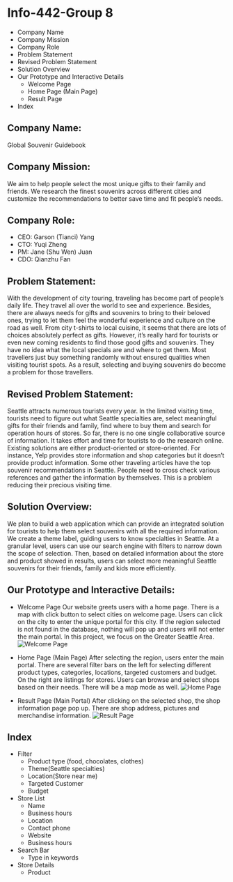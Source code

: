 # Info-442-Group 8
- Company Name
- Company Mission
- Company Role
- Problem Statement
- Revised Problem Statement
- Solution Overview
- Our Prototype and Interactive Details
	* Welcome Page
	* Home Page (Main Page)
	* Result Page
- Index

## Company Name:
Global Souvenir Guidebook

## Company Mission:
We aim to help people select the most unique gifts to their family and friends. We research the finest souvenirs across different cities and customize the recommendations to better save time and fit people’s needs.    

## Company Role:
* CEO: Garson (Tianci) Yang
* CTO: Yuqi Zheng
* PM: Jane (Shu Wen) Juan
* CDO: Qianzhu Fan

## Problem Statement:
With the development of city touring, traveling has become part of people’s daily life. They travel all over the world to see and experience. Besides, there are always needs for gifts and souvenirs to bring to their beloved ones, trying to let them feel the wonderful experience and culture on the road as well. From city t-shirts to local cuisine, it seems that there are lots of choices absolutely perfect as gifts. However, it’s really hard for tourists or even new coming residents to find those good gifts and souvenirs. They have no idea what the local specials are and where to get them. Most travellers just buy something randomly without ensured qualities when visiting tourist spots. As a result, selecting and buying souvenirs do become a problem for those travellers.


## Revised Problem Statement:
Seattle attracts numerous tourists every year. In the limited visiting time, tourists need to figure out what Seattle specialties are, select meaningful gifts for their friends and family, find where to buy them and search for operation hours of stores. So far, there is no one single collaborative source of information. It takes effort and time for tourists to do the research online. Existing solutions are either product-oriented or store-oriented. For instance, Yelp provides store information and shop categories but it doesn’t provide product information. Some other traveling articles have the top souvenir recommendations in Seattle. People need to cross check various references and gather the information by themselves. This is a problem reducing their precious visiting time.  

## Solution Overview:
We plan to build a web application which can provide an integrated solution for tourists to help them select souvenirs with all the required information. We create a theme label, guiding users to know specialties in Seattle. At a granular level, users can use our search engine with filters to narrow down the scope of selection. Then, based on detailed information about the store and product showed in results, users can select more meaningful Seattle souvenirs for their friends, family and kids more efficiently.   

## Our Prototype and Interactive Details:
* Welcome Page 
Our website greets users with a home page. There is a map with click button to select cities on welcome page. Users can click on the city to enter the unique portal for this city. If the region selected is not found in the database, nothing will pop up and users will not enter the main portal. In this project, we focus on the Greater Seattle Area. 
![Welcome Page](https://raw.githubusercontent.com/FannieFann/Info-442-Global-Souvenir-Guidebook/master/prototype/Untitled%20Notebook-3.jpg)

* Home Page (Main Page)
After selecting the region, users enter the main portal. There are several filter bars on the left for selecting different product types, categories, locations, targeted customers and budget. On the right are listings for stores. Users can browse and select shops based on their needs. There will be a map mode as well.
![Home Page](https://raw.githubusercontent.com/FannieFann/Info-442-Global-Souvenir-Guidebook/master/prototype/-nEIq0IfewCg62YXno65TxygIL437zrRUvlraHfzbDc0JBa560_Fkr_Y1ctKDLKlU0d1BoZgh_k4iLu6vEBHTGLuLNty32suSEjPyx589xtOrwX-xmwSPRKiYT4M3CXi8mw5aKaJ.png)

* Result Page (Main Portal)
After clicking on the selected shop, the shop information page pop up. There are shop address, pictures and merchandise information.
![Result Page](https://raw.githubusercontent.com/FannieFann/Info-442-Global-Souvenir-Guidebook/master/prototype/Untitled%20Notebook-2.jpg)


## Index
* Filter
	* Product type (food, chocolates, clothes)
	* Theme(Seattle specialties)
	* Location(Store near me)
	* Targeted Customer
	* Budget 
* Store List
	* Name
	* Business hours 
	* Location
	* Contact phone
	* Website 
	* Business hours 
* Search Bar
	* Type in keywords
* Store Details
	* Product








